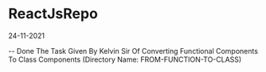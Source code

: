 # ReactJsRepo

24-11-2021

-- Done The Task Given By Kelvin Sir Of Converting Functional Components To Class Components (Directory Name: FROM-FUNCTION-TO-CLASS)
